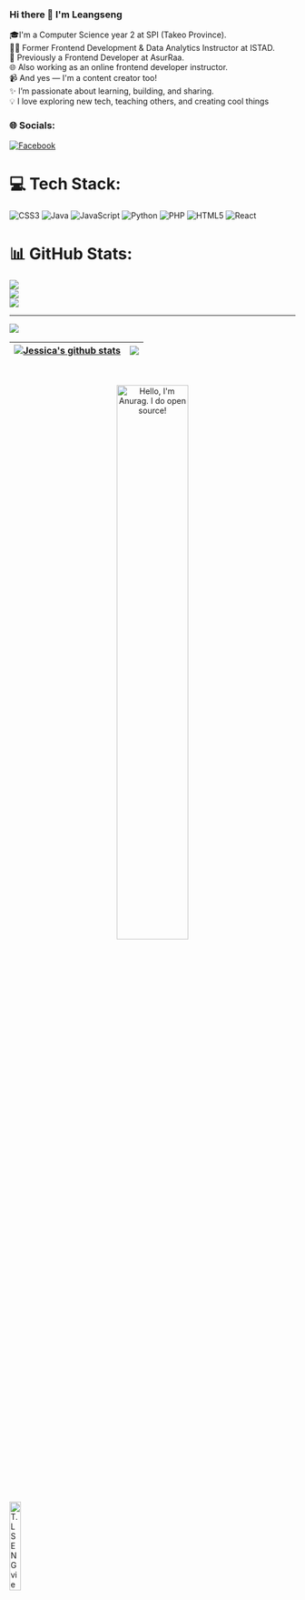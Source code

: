 
### Hi there 👋 I'm Leangseng
🎓I'm a  Computer Science year 2 at SPI (Takeo Province). <br />
🧑‍🏫 Former Frontend Development & Data Analytics Instructor at ISTAD.<br />
💼 Previously a Frontend Developer at AsurRaa.<br />
🌐 Also working as an online frontend developer instructor.<br />
📹 And yes — I'm a content creator too!
<br />
✨ I’m passionate about learning, building, and sharing.<br />
💡 I love exploring new tech, teaching others, and creating cool things
<br />


### 🌐 Socials:
[![Facebook](https://img.shields.io/badge/Facebook-%231877F2.svg?logo=Facebook&logoColor=white)](https://facebook.com/https://www.facebook.com/share/1C9UcnbEsU/) 

# 💻 Tech Stack:
![CSS3](https://img.shields.io/badge/css3-%231572B6.svg?style=for-the-badge&logo=css3&logoColor=white) ![Java](https://img.shields.io/badge/java-%23ED8B00.svg?style=for-the-badge&logo=openjdk&logoColor=white) ![JavaScript](https://img.shields.io/badge/javascript-%23323330.svg?style=for-the-badge&logo=javascript&logoColor=%23F7DF1E) ![Python](https://img.shields.io/badge/python-3670A0?style=for-the-badge&logo=python&logoColor=ffdd54) ![PHP](https://img.shields.io/badge/php-%23777BB4.svg?style=for-the-badge&logo=php&logoColor=white) ![HTML5](https://img.shields.io/badge/html5-%23E34F26.svg?style=for-the-badge&logo=html5&logoColor=white) ![React](https://img.shields.io/badge/react-%2320232a.svg?style=for-the-badge&logo=react&logoColor=%2361DAFB)
# 📊 GitHub Stats:
![](https://github-readme-stats.vercel.app/api?username=T.LSENG&theme=dark&hide_border=false&include_all_commits=false&count_private=false)<br/>
![](https://nirzak-streak-stats.vercel.app/?user=T.LSENG&theme=dark&hide_border=false)<br/>
![](https://github-readme-stats.vercel.app/api/top-langs/?username=T.LSENG&theme=dark&hide_border=false&include_all_commits=false&count_private=false&layout=compact)

---
[![](https://visitcount.itsvg.in/api?id=T.LSENG&icon=0&color=0)](https://visitcount.itsvg.in)

<!-- Proudly created with GPRM ( https://gprm.itsvg.in ) -->

| <a target="_blank" href=""><img align="center" src="https://github-readme-stats.vercel.app/api?username=JessicaaSun&theme=buefy&hide_border=true&count_private=true&show_icons=true&include_all_commits=true" alt="Jessica's github stats" /></a> | <a href="" target="_blank"><img align="center" src="https://github-readme-stats.vercel.app/api/top-langs/?username=JessicaaSun&layout=compact&theme=buefy&hide_border=true" /></a> |
| ------------- | ------------- |

<br />
<p align="center"><a href="https://github.com/T.LSENG" target="_blank"><img width="50%" alt="Hello, I'm Anurag. I do open source!" src="https://i.pinimg.com/originals/5f/93/49/5f934966a1d20bae1909c9ef2278bd4c.gif" /></a></p>


<img alt="T.L SENG view count" width="20%" src="https://komarev.com/ghpvc/?username=T.L SENG
&color=ff69b4&style=for-the-badge" />
<br/>
